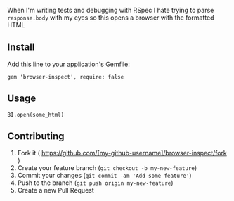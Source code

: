 
When I'm writing tests and debugging with RSpec I hate trying to parse `response.body` with my eyes
so this opens a browser with the formatted HTML

## Install

Add this line to your application's Gemfile:

    gem 'browser-inspect', require: false

## Usage

`BI.open(some_html)`

## Contributing

1. Fork it ( https://github.com/[my-github-username]/browser-inspect/fork )
2. Create your feature branch (`git checkout -b my-new-feature`)
3. Commit your changes (`git commit -am 'Add some feature'`)
4. Push to the branch (`git push origin my-new-feature`)
5. Create a new Pull Request
